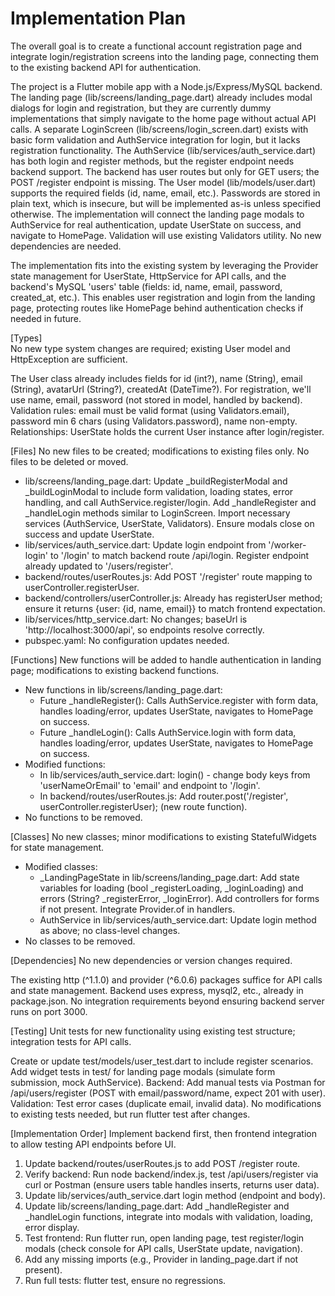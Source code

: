# Implementation Plan

The overall goal is to create a functional account registration page and integrate login/registration screens into the landing page, connecting them to the existing backend API for authentication.

The project is a Flutter mobile app with a Node.js/Express/MySQL backend. The landing page (lib/screens/landing_page.dart) already includes modal dialogs for login and registration, but they are currently dummy implementations that simply navigate to the home page without actual API calls. A separate LoginScreen (lib/screens/login_screen.dart) exists with basic form validation and AuthService integration for login, but it lacks registration functionality. The AuthService (lib/services/auth_service.dart) has both login and register methods, but the register endpoint needs backend support. The backend has user routes but only for GET users; the POST /register endpoint is missing. The User model (lib/models/user.dart) supports the required fields (id, name, email, etc.). Passwords are stored in plain text, which is insecure, but will be implemented as-is unless specified otherwise. The implementation will connect the landing page modals to AuthService for real authentication, update UserState on success, and navigate to HomePage. Validation will use existing Validators utility. No new dependencies are needed.

The implementation fits into the existing system by leveraging the Provider state management for UserState, HttpService for API calls, and the backend's MySQL 'users' table (fields: id, name, email, password, created_at, etc.). This enables user registration and login from the landing page, protecting routes like HomePage behind authentication checks if needed in future.

[Types]  
No new type system changes are required; existing User model and HttpException are sufficient.

The User class already includes fields for id (int?), name (String), email (String), avatarUrl (String?), createdAt (DateTime?). For registration, we'll use name, email, password (not stored in model, handled by backend). Validation rules: email must be valid format (using Validators.email), password min 6 chars (using Validators.password), name non-empty. Relationships: UserState holds the current User instance after login/register.

[Files]
No new files to be created; modifications to existing files only. No files to be deleted or moved.

- lib/screens/landing_page.dart: Update _buildRegisterModal and _buildLoginModal to include form validation, loading states, error handling, and call AuthService.register/login. Add _handleRegister and _handleLogin methods similar to LoginScreen. Import necessary services (AuthService, UserState, Validators). Ensure modals close on success and update UserState.
- lib/services/auth_service.dart: Update login endpoint from '/worker-login' to '/login' to match backend route /api/login. Register endpoint already updated to '/users/register'.
- backend/routes/userRoutes.js: Add POST '/register' route mapping to userController.registerUser.
- backend/controllers/userController.js: Already has registerUser method; ensure it returns {user: {id, name, email}} to match frontend expectation.
- lib/services/http_service.dart: No changes; baseUrl is 'http://localhost:3000/api', so endpoints resolve correctly.
- pubspec.yaml: No configuration updates needed.

[Functions]
New functions will be added to handle authentication in landing page; modifications to existing backend functions.

- New functions in lib/screens/landing_page.dart:
  - Future<void> _handleRegister(): Calls AuthService.register with form data, handles loading/error, updates UserState, navigates to HomePage on success.
  - Future<void> _handleLogin(): Calls AuthService.login with form data, handles loading/error, updates UserState, navigates to HomePage on success.
- Modified functions:
  - In lib/services/auth_service.dart: login() - change body keys from 'userNameOrEmail' to 'email' and endpoint to '/login'.
  - In backend/routes/userRoutes.js: Add router.post('/register', userController.registerUser); (new route function).
- No functions to be removed.

[Classes]
No new classes; minor modifications to existing StatefulWidgets for state management.

- Modified classes:
  - _LandingPageState in lib/screens/landing_page.dart: Add state variables for loading (bool _registerLoading, _loginLoading) and errors (String? _registerError, _loginError). Add controllers for forms if not present. Integrate Provider.of<UserState> in handlers.
  - AuthService in lib/services/auth_service.dart: Update login method as above; no class-level changes.
- No classes to be removed.

[Dependencies]
No new dependencies or version changes required.

The existing http (^1.1.0) and provider (^6.0.6) packages suffice for API calls and state management. Backend uses express, mysql2, etc., already in package.json. No integration requirements beyond ensuring backend server runs on port 3000.

[Testing]
Unit tests for new functionality using existing test structure; integration tests for API calls.

Create or update test/models/user_test.dart to include register scenarios. Add widget tests in test/ for landing page modals (simulate form submission, mock AuthService). Backend: Add manual tests via Postman for /api/users/register (POST with email/password/name, expect 201 with user). Validation: Test error cases (duplicate email, invalid data). No modifications to existing tests needed, but run flutter test after changes.

[Implementation Order]
Implement backend first, then frontend integration to allow testing API endpoints before UI.

1. Update backend/routes/userRoutes.js to add POST /register route.
2. Verify backend: Run node backend/index.js, test /api/users/register via curl or Postman (ensure users table handles inserts, returns user data).
3. Update lib/services/auth_service.dart login method (endpoint and body).
4. Update lib/screens/landing_page.dart: Add _handleRegister and _handleLogin functions, integrate into modals with validation, loading, error display.
5. Test frontend: Run flutter run, open landing page, test register/login modals (check console for API calls, UserState update, navigation).
6. Add any missing imports (e.g., Provider in landing_page.dart if not present).
7. Run full tests: flutter test, ensure no regressions.
